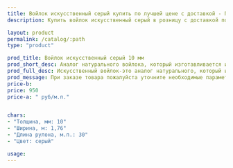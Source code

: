 ```yaml
---
title: Войлок искусственный серый купить по лучшей цене с доставкой - Поролоныч
description: Купить войлок искусственный серый в розницу с доставкой по Москве в интернет-магазине Поролоныча.

layout: product
permalink: /catalog/:path
type: "product"

prod_title: Войлок искусственный серый 10 мм
prod_short_desc: Аналог натурального войлока, который изготавливается из полипропилена, более дешёвый, но обладает теми же качествами.
prod_full_desc: Искусственный войлок-это аналог натурального, который изготавливается из полипропилена, он более дешёвый, но обладает теми же качествами.
prod_message: При заказе товара пожалуйста уточните необходимые параметры (количество).
price-b:
price: 950
price-a: " руб/м.п."


chars:
- "Толщина, мм: 10"
- "Ширина, м: 1,76"
- "Длина рулона, м.п.: 30"
- "Цвет: серый"

usage:
---
```

